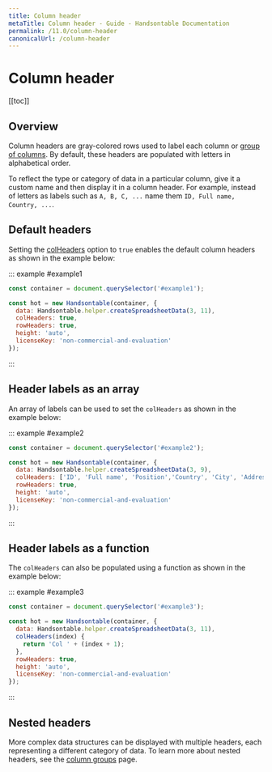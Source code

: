 ```yaml
---
title: Column header
metaTitle: Column header - Guide - Handsontable Documentation
permalink: /11.0/column-header
canonicalUrl: /column-header
---
```


# Column header

[[toc]]

## Overview

Column headers are gray-colored rows used to label each column or [group of columns](@/guides/columns/column-groups.md). By default, these headers are populated with letters in alphabetical order.

To reflect the type or category of data in a particular column, give it a custom name and then display it in a column header. For example, instead of letters as labels such as `A, B, C, ...` name them `ID, Full name, Country, ...`.

## Default headers

Setting the [colHeaders](@/api/options.md#colheaders) option to `true` enables the default column headers as shown in the example below:

::: example #example1
```js
const container = document.querySelector('#example1');

const hot = new Handsontable(container, {
  data: Handsontable.helper.createSpreadsheetData(3, 11),
  colHeaders: true,
  rowHeaders: true,
  height: 'auto',
  licenseKey: 'non-commercial-and-evaluation'
});
```
:::

## Header labels as an array
An array of labels can be used to set the `colHeaders` as shown in the example below:

::: example #example2
```js
const container = document.querySelector('#example2');

const hot = new Handsontable(container, {
  data: Handsontable.helper.createSpreadsheetData(3, 9),
  colHeaders: ['ID', 'Full name', 'Position','Country', 'City', 'Address', 'Zip code', 'Mobile', 'E-mail'],
  rowHeaders: true,
  height: 'auto',
  licenseKey: 'non-commercial-and-evaluation'
});
```
:::

## Header labels as a function
The `colHeaders` can also be populated using a function as shown in the example below:

::: example #example3
```js
const container = document.querySelector('#example3');

const hot = new Handsontable(container, {
  data: Handsontable.helper.createSpreadsheetData(3, 11),
  colHeaders(index) {
    return 'Col ' + (index + 1);
  },
  rowHeaders: true,
  height: 'auto',
  licenseKey: 'non-commercial-and-evaluation'
});
```
:::

## Nested headers

More complex data structures can be displayed with multiple headers, each representing a different category of data. To learn more about nested headers, see the [column groups](@/guides/columns/column-groups.md) page.
